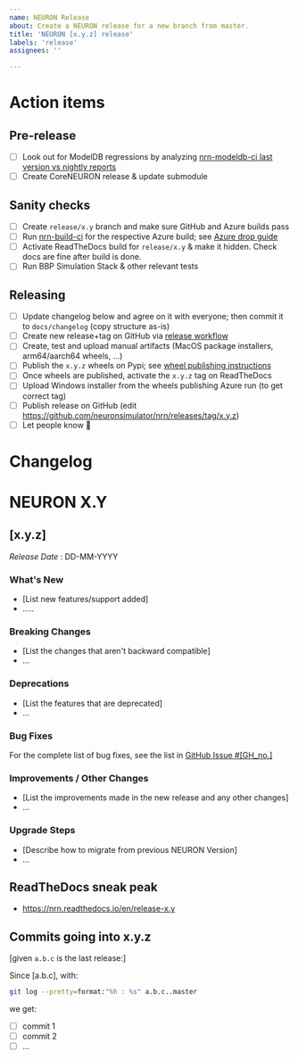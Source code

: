 ```yaml
---
name: NEURON Release
about: Create a NEURON release for a new branch from master.
title: 'NEURON [x.y.z] release'
labels: 'release'
assignees: ''

---
```


Action items
============

Pre-release
---
- [ ] Look out for ModelDB regressions by analyzing [nrn-modeldb-ci last version vs nightly reports](https://github.com/neuronsimulator/nrn-modeldb-ci/actions/workflows/nrn-modeldb-ci.yaml?query=event%3Aschedule++)
- [ ] Create CoreNEURON release & update submodule

Sanity checks
---
- [ ] Create `release/x.y` branch and make sure GitHub and Azure builds pass
- [ ] Run [nrn-build-ci](https://github.com/neuronsimulator/nrn-build-ci/actions/workflows/build-neuron.yml) for the respective Azure build; see [Azure drop guide](https://github.com/neuronsimulator/nrn-build-ci#azure-wheels-testing---manual-workflow) 
- [ ] Activate ReadTheDocs build for `release/x.y` & make it hidden. Check docs are fine after build is done.
- [ ] Run BBP Simulation Stack & other relevant tests

Releasing
---
- [ ] Update changelog below and agree on it with everyone; then commit it to `docs/changelog` (copy structure as-is)
- [ ] Create new release+tag on GitHub via [release workflow](https://github.com/neuronsimulator/nrn/actions/workflows/release.yml?query=workflow%3A%22NEURON+Release%22)
- [ ] Create, test and upload manual artifacts (MacOS package installers, arm64/aarch64 wheels, ...)
- [ ] Publish the `x.y.z` wheels on Pypi; see [wheel publishing instructions](https://nrn.readthedocs.io/en/latest/install/python_wheels.html#publishing-the-wheels-on-pypi-via-azure)
- [ ] Once wheels are published, activate the `x.y.z` tag on ReadTheDocs
- [ ] Upload Windows installer from the wheels publishing Azure run (to get correct tag)
- [ ] Publish release on GitHub (edit https://github.com/neuronsimulator/nrn/releases/tag/x.y.z)
- [ ] Let people know :rocket:

Changelog
======

# NEURON X.Y

## [x.y.z]
_Release Date_ : DD-MM-YYYY


### What's New
* [List new features/support added]
* .....

### Breaking Changes
* [List the changes that aren't backward compatible]
* ...


### Deprecations
* [List the features that are deprecated]
* ...


### Bug Fixes

For the complete list of bug fixes, see the list in [GitHub Issue #[GH_no.]](https://github.com/neuronsimulator/nrn/issues/#[GH_no.])

### Improvements /  Other Changes
* [List the improvements made in the new release and any other changes]
* ...

### Upgrade Steps
* [Describe how to migrate from previous NEURON Version]
* ...

ReadTheDocs sneak peak
----
* https://nrn.readthedocs.io/en/release-x.y

Commits going into x.y.z
----

[given `a.b.c` is the last release:]

Since [a.b.c], with:
```bash
git log --pretty=format:"%h : %s" a.b.c..master
```
we get:

- [ ] commit 1
- [ ] commit 2
- [ ] ...
